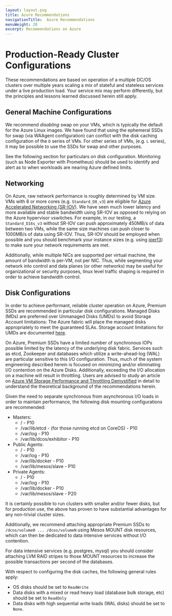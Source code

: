 ```yaml
---
layout: layout.pug
title: Azure Recommendations
navigationTitle:  Azure Recommendations
menuWeight: 20
excerpt: Recommendations on Azure
---
```


# Production-Ready Cluster Configurations

These recommendations are based on operation of a multiple DC/OS clusters over multiple years scaling a mix of stateful and stateless services under a live production load. Your service mix may perform differently, but the principles and lessons learned discussed herein still apply.

## General Machine Configurations 
We recommend *disabling* swap on your VMs, which is typically the default for the Azure Linux images. We have found that using the ephemeral SSDs for swap (via WAAgent configuration) can conflict with the disk caching configuration of the `D` series of VMs. For other series of VMs, (e.g. `L` series), it may be possible to use the SSDs for swap and other purposes.

See the following section for particulars on disk configuration. Monitoring (such as Node Exporter with Prometheus) should be used to identify and alert as to when workloads are nearing Azure defined limits.

## Networking 
On Azure, raw network performance is roughly determined by VM size. VMs with 8 or more cores (e.g. `Standard_D8_v3`) are eligible for [Azure Accelerated Networking (SR-IOV)](https://docs.microsoft.com/en-us/azure/virtual-network/create-vm-accelerated-networking-cli). We have seen much lower latency and more available and stable bandwidth using SR-IOV as opposed to relying on the Azure hypervisor vswitches. For example, in our testing, a `Standard_D16s_v3` without SR-IOV can push approximately 450MB/s of data between two VMs, while the same size machines can push closer to 1000MB/s of data using SR-IOV. Thus, SR-IOV should be employed when possible and you should benchmark your
instance sizes (e.g. using [iperf3](https://github.com/esnet/iperf)) to make sure your network requirements are met.

Additionally, while multiple NICs are supported per virtual machine, the amount of bandwidth is per-VM, not per NIC. Thus, while segmenting your network into control and data planes (or other networks) may be useful for organizational or security purposes, linux level traffic shaping is required in order to achieve bandwidth control.

## Disk Configurations 
In order to achieve performant, reliable cluster operation on Azure, Premium SSDs are recommended in particular disk configurations. Managed Disks (MDs) are preferred over Unmanaged Disks (UMDs) to avoid Storage Account limitations: The Azure fabric will place the managed disks appropriately to meet the guaranteed SLAs. Storage account limitations for UMDs are documented [here](https://docs.microsoft.com/en-us/azure/storage/common/storage-performance-checklist).

On Azure, Premium SSDs have a limited number of synchronous IOPs possible limited by the latency of the underlying disk fabric. Services such as etcd, Zookeeper and databases which utilize a write-ahead-log (WAL) are particular sensitive to this I/O configuration. Thus, much of the system engineering described herein is focused on
minimizing and/or eliminating I/O contention on the Azure Disks. Additionally, exceeding the I/O allocation on a machine will result in throttling. Users are advised to study an article on [Azure VM Storage Performance and Throttling Demystified](https://blogs.technet.microsoft.com/xiangwu/2017/05/14/azure-vm-storage-performance-and-throttling-demystify/)
in detail to understand the theoretical background of the recommendations herein.

Given the need to separate synchronous from asynchronous I/O loads in order to maintain performance, the following disk mounting configurations are recommended:
- Masters:
    - / - P10
    - /var/lib/etcd - (for those running etcd on CoreOS) - P10
    - /var/log - P10
    - /var/lib/dcos/exhibitor - P10
- Public Agents:
    - / - P10
    - /var/log - P10
    - /var/lib/docker - P10
    - /var/lib/mesos/slave - P10
- Private Agents:
    - / - P10
    - /var/log - P10
    - /var/lib/docker - P10
    - /var/lib/mesos/slave - P20

It is certainly possible to run clusters with smaller and/or fewer disks, but for production use, the above has proven to have substantial advantages for any non-trivial cluster sizes.

Additionally, we recommend attaching appropriate Premium SSDs to `/dcos/volume0 ... /dcos/volumeN` using Mesos MOUNT disk resources, which can then be dedicated to data intensive services without I/O contention.

For data intensive services (e.g. postgres, mysql) you should consider attaching LVM RAID stripes to those MOUNT resources to increase the possible transactions per second of the databases.

With respect to configuring the disk caches, the following general rules apply:
- OS disks should be set to `ReadWrite`
- Data disks with a mixed or read heavy load (database bulk storage, etc) should be set to `ReadOnly`
- Data disks with high sequential write loads (WAL disks) should be set to `None`.